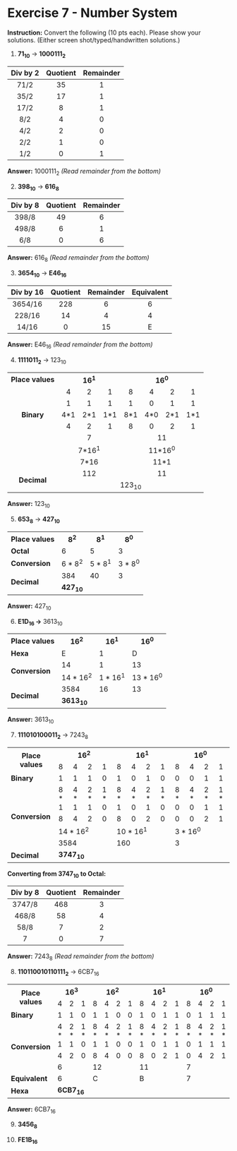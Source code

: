 # Exercise 7 - Number System

**Instruction:** Convert the following (10 pts each). Please show your solutions. (Either screen shot/typed/handwritten solutions.)



1. **71<sub>10</sub>** &rarr; **1000111<sub>2</sub>**

| Div by 2 | Quotient | Remainder |
| :------: | :------: | :-------: |
|   71/2   |    35    |     1     |
|   35/2   |    17    |     1     |
|   17/2   |    8     |     1     |
|   8/2    |    4     |     0     |
|   4/2    |    2     |     0     |
|   2/2    |    1     |     0     |
|   1/2    |    0     |     1     |

<strong>Answer:</strong>  1000111<sub>2</sub> <em>(Read remainder from the bottom)</em>




2. **398<sub>10</sub>**  &rarr;  **616<sub>8</sub>**


| Div by 8 | Quotient | Remainder |
| :------: | :------: | :-------: |
|  398/8   |    49    |     6     |
|  498/8   |    6     |     1     |
|   6/8    |    0     |     6     |

**Answer:** 616<sub>8</sub> <em>(Read remainder from the bottom)</em>




3. **3654<sub>10</sub>** &rarr; **E46<sub>16</sub>**

| Div by 16 | Quotient | Remainder | Equivalent |
| :-------: | :------: | :-------: | :--------: |
|  3654/16  |   228    |     6     |     6      |
|  228/16   |    14    |     4     |     4      |
|   14/16   |    0     |    15     |     E      |

**Answer:** E46<sub>16</sub> <em>(Read remainder from the bottom)</em>



4. **1111011<sub>2</sub>** &rarr; 123<sub>10</sub>

<table style="text-align:center">
    <tr style="text-align:center">
    	<th>Place values</th>
        <th colspan="3">16<sup>1</sup></th>
        <th colspan="4">16<sup>0</sup></th>
    </tr>
    <tr>
        <td></td>
        <td style="text-align:center">4</td>
        <td style="text-align:center">2</td>
		<td style="text-align:center">1</td>
        <td style="text-align:center">8</td>
        <td style="text-align:center">4</td>
        <td style="text-align:center">2</td>
        <td style="text-align:center">1</td>
    </tr>
    <tr style="text-align:center">
        <td rowspan="3"><strong>Binary</strong></td>
        <td>1</td>
        <td>1</td>
		<td>1</td>
        <td>1</td>
        <td>0</td>
        <td>1</td>
        <td>1</td>
    </tr>
    <tr style="text-align:center">
        <td>4*1</td>
        <td>2*1</td>
		<td>1*1</td>
        <td>8*1</td>
        <td>4*0</td>
        <td>2*1</td>
        <td>1*1</td>
    </tr>
    <tr style="text-align:center">
        <td style="text-align:center">4</td>
        <td style="text-align:center">2</td>
		<td style="text-align:center">1</td>
        <td style="text-align:center">8</td>
        <td style="text-align:center">0</td>
        <td style="text-align:center">2</td>
        <td style="text-align:center">1</td>
    </tr>
    <tr style="text-align:center">
        <td></td>
        <td style="text-align:center" colspan="3">7</td>
        <td style="text-align:center" colspan="4">11</td>
    </tr>
    <tr style="text-align:center">
        <td></td>
        <td style="text-align:center" colspan="3">7*16<sup>1</sup></td>
        <td style="text-align:center" colspan="4">11*16<sup>0</sup></td>
    </tr>
    <tr style="text-align:center">
        <td></td>
        <td style="text-align:center" colspan="3">7*16</td>
        <td style="text-align:center" colspan="4">11*1</td>
    </tr>
    <tr>
        <td style="text-align:center" rowspan="2"><strong>Decimal</strong></td>
        <td style="text-align:center" colspan="3">112</td>
        <td style="text-align:center" colspan="4">11</td>
    </tr>
    <tr>
    	<td style="text-align:center" colspan="7">123<sub>10</sub></td>
    </tr>
</table>

**Answer:** 123<sub>10</sub>



5. **653<sub>8</sub>** &rarr; **427<sub>10</sub>**

<table>
    <tr>
        <th>Place values</th>
        <th>8<sup>2</sup></th>
        <th>8<sup>1</sup></th>
        <th>8<sup>0</sup></th>
    </tr>
    <tr>
        <td><strong>Octal</strong></td>
        <td>6</td>
        <td>5</td>
        <td>3</td>
    </tr>
    <tr>
        <td><strong>Conversion</strong></td>
        <td>6 * 8<sup>2</sup></td>
        <td>5 * 8<sup>1</sup></td>
        <td>3 * 8<sup>0</sup></td>
    </tr>
    <tr>
      	<td rowspan="2"><strong>Decimal</strong></td>
        <td>384</td>
        <td>40</td>
        <td>3</td>
    </tr>
    <tr>
        <td colspan="3"><strong>427<sub>10</sub></strong></td>
    </tr>
</table>

<strong>Answer:</strong> 427<sub>10</sub><br/>


6. **E1D<sub>16 </sub>&rarr;** 3613<sub>10</sub> 

<table>
    <tr>
        <th>Place values</th>
        <th>16<sup>2</sup></th>
        <th>16<sup>1</sup></th>
        <th>16<sup>0</sup></th>
    </tr>
    <tr>
        <td><strong>Hexa</strong></td>
        <td>E</td>
        <td>1</td>
        <td>D</td>
    </tr>
    <tr>
        <td rowspan="2"><strong>Conversion</strong></td>
        <td>14</td>
        <td>1</td>
        <td>13</td>
    </tr>
     <tr>
        <td>14 * 16<sup>2</sup></td>
        <td>1 * 16<sup>1</sup></td>
        <td>13 * 16<sup>0</sup></td>
    </tr>
    <tr>
      	<td rowspan="2"><strong>Decimal</strong></td>
        <td>3584</td>
        <td>16</td>
        <td>13</td>
    </tr>
    <tr>
        <td colspan="3"><strong>3613<sub>10</sub></strong></td>
    </tr>
</table>

<strong>Answer:</strong> 3613<sub>10</sub><br/>




7. **111010100011<sub>2</sub>** &rarr; 7243<sub>8</sub>
<table>
	<tr>
        <th rowspan="2">Place values</th>
        <th colspan="4">16<sup>2</sup></th>
        <th colspan="4">16<sup>1</sup></th>
        <th colspan="4">16<sup>0</sup></th>
	</tr>
	<tr>
        <td>8</td>
        <td>4</td>
        <td>2</td>
        <td>1</td>
        <td>8</td>
        <td>4</td>
        <td>2</td>
        <td>1</td>
        <td>8</td>
        <td>4</td>
        <td>2</td>
        <td>1</td>
	</tr>
	<tr>
        <td><strong>Binary</strong></td>
        <td>1</td>
        <td>1</td>
        <td>1</td>
        <td>0</td>
        <td>1</td>
        <td>0</td>
        <td>1</td>
        <td>0</td>
        <td>0</td>
        <td>0</td>
        <td>1</td>
        <td>1</td>
	</tr>
	<tr>
        <td rowspan="4" style="vertical-align:center"><strong>Conversion</strong></td>
        <td>8 * 1</td>
        <td>4 * 1</td>
        <td>2 * 1</td>
        <td>1 * 0</td>
        <td>8 * 1</td>
        <td>4 * 0</td>
        <td>2 * 1</td>
        <td>1 * 0</td>
        <td>8 * 0</td>
        <td>4 * 0</td>
        <td>2 * 1</td>
        <td>1 * 1</td>
	</tr>
	<tr>
        <td>8</td>
        <td>4</td>
        <td>2</td>
        <td>0</td>
        <td>8</td>
        <td>0</td>
        <td>2</td>
        <td>0</td>
        <td>0</td>
        <td>0</td>
        <td>2</td>
        <td>1</td>
	</tr>
	<tr>
        <td colspan="4">14 * 16<sup>2</sup></td>
        <td colspan="4">10 * 16<sup>1</sup></td>
        <td colspan="4">3 * 16<sup>0</sup></td>
	</tr>
    <tr>
        <td colspan="4">3584</td>
        <td colspan="4">160</td>
        <td colspan="4">3</td>
	</tr>
    <tr>
        <td><strong>Decimal</strong></td>
        <td colspan="16"><strong>3747<sub>10</sub></strong></td>
	</tr>
</table>

**Converting from 3747<sub>10</sub> to Octal:**

| Div by 8 | Quotient | Remainder |
| :------: | :------: | :-------: |
|  3747/8  |   468    |     3     |
|  468/8   |    58    |     4     |
|   58/8   |    7     |     2     |
|    7     |    0     |     7     |

**Answer:** 7243<sub>8</sub> <em>(Read remainder from the bottom)</em>




8. **110110010110111<sub>2</sub>** &rarr; 6CB7<sub>16</sub>

<table>
	<tr>
        <th rowspan="2">Place values</th>
        <th colspan="3">16<sup>3</sup></th>
        <th colspan="4">16<sup>2</sup></th>
        <th colspan="4">16<sup>1</sup></th>
        <th colspan="4">16<sup>0</sup></th>
	</tr>
	<tr>
        <td>4</td>
        <td>2</td>
        <td>1</td>
        <td>8</td>
        <td>4</td>
        <td>2</td>
        <td>1</td>
        <td>8</td>
        <td>4</td>
        <td>2</td>
        <td>1</td>
        <td>8</td>
        <td>4</td>
        <td>2</td>
        <td>1</td>
	</tr>
	<tr>
        <td><strong>Binary</strong></td>
        <td>1</td>
        <td>1</td>
        <td>0</td>
        <td>1</td>
        <td>1</td>
        <td>0</td>
        <td>0</td>
        <td>1</td>
        <td>0</td>
        <td>1</td>
        <td>1</td>
        <td>0</td>
        <td>1</td>
        <td>1</td>
        <td>1</td>
	</tr>
	<tr>
        <td rowspan="3" style="vertical-align:center"><strong>Conversion</strong></td>
        <td>4 * 1</td>
        <td>2 * 1</td>
        <td>1 * 0</td>
        <td>8 * 1</td>
        <td>4 * 1</td>
        <td>2 * 0</td>
        <td>1 * 0</td>
        <td>8 * 1</td>
        <td>4 * 0</td>
        <td>2 * 1</td>
        <td>1 * 1</td>
        <td>8 * 0</td>
        <td>4 * 1</td>
        <td>2 * 1</td>
        <td>1 * 1</td>
	</tr>
	<tr>
        <td>4</td>
        <td>2</td>
        <td>0</td>
        <td>8</td>
        <td>4</td>
        <td>0</td>
        <td>0</td>
        <td>8</td>
        <td>0</td>
        <td>2</td>
        <td>1</td>
        <td>0</td>
        <td>4</td>
        <td>2</td>
        <td>1</td>
	</tr>
    <tr>
        <td colspan="3">6</td>
        <td colspan="4">12</td>
        <td colspan="4">11</td>
        <td colspan="4">7</td>
	</tr>
    <tr>
        <td><strong>Equivalent</strong></td>
        <td colspan="3">6</td>
        <td colspan="4">C</td>
        <td colspan="4">B</td>
        <td colspan="4">7</td>
	</tr>
    <tr>
        <td><strong>Hexa</strong></td>
        <td colspan="16"><strong>6CB7<sub>16</sub></strong></td>
	</tr>
</table>

**Answer:** 6CB7<sub>16</sub>




9. **3456<sub>8</sub>**


10. **FE1B<sub>16</sub>**

